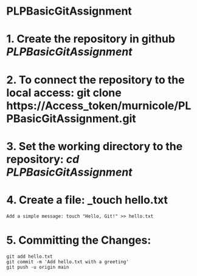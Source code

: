 # PLPBasicGitAssignment

# 1. Create the repository in github _PLPBasicGitAssignment_
# 2. To connect the repository to the local access: git clone https://Access_token/murnicole/PLPBasicGitAssignment.git
# 3. Set the working directory to the repository: _cd PLPBasicGitAssignment_
# 4. Create a file: _touch hello.txt
	Add a simple message: touch "Hello, Git!" >> hello.txt
# 5. Committing the Changes:
	git add hello.txt
	git commit -m 'Add hello.txt with a greeting'
	git push -u origin main
